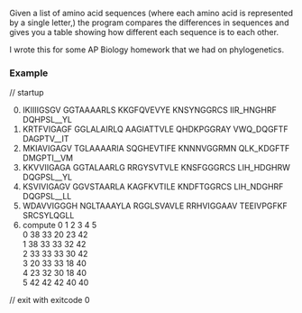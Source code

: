 Given a list of amino acid sequences (where each amino acid is represented by a single letter,) the program compares the differences in sequences and gives you a table showing how different each sequence is to each other.

I wrote this for some AP Biology homework that we had on phylogenetics.

### Example

// startup

0. IKIIIIGSGV GGTAAAARLS KKGFQVEVYE KNSYNGGRCS IIR_HNGHRF DQHPSL__YL
1. KRTFVIGAGF GGLALAIRLQ AAGIATTVLE QHDKPGGRAY VWQ_DQGFTF DAGPTV__IT
2. MKIAVIGAGV TGLAAAARIA SQGHEVTIFE KNNNVGGRMN QLK_KDGFTF DMGPTI__VM
3. KKVVIIGAGA GGTALAARLG RRGYSVTVLE KNSFGGGRCS LIH_HDGHRW DQGPSL__YL
4. KSVIVIGAGV GGVSTAARLA KAGFKVTILE KNDFTGGRCS LIH_NDGHRF DQGPSL__LL
5. WDAVVIGGGH NGLTAAAYLA RGGLSVAVLE RRHVIGGAAV TEEIVPGFKF SRCSYLQGLL
6. compute
  0   1   2   3   4   5   
0     38   33   20   23   42   
1 38       33   33   32   42   
2 33   33       33   30   42   
3 20   33   33       18   40   
4 23   32   30   18       40   
5 42   42   42   40   40

// exit with exitcode 0
